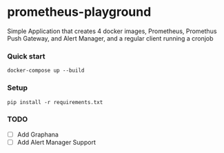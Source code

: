 # prometheus-playground
Simple Application that creates 4 docker images, Prometheus, Promethus Push Gateway, and Alert Manager, and a regular client running a cronjob


### Quick start
```
docker-compose up --build
```

### Setup

```
pip install -r requirements.txt
```

### TODO

- [ ] Add Graphana
- [ ] Add Alert Manager Support